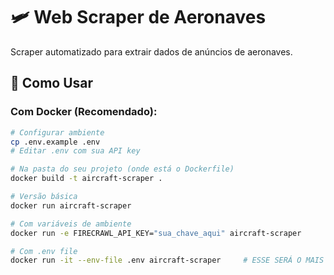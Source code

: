 # 🛩️ Web Scraper de Aeronaves

Scraper automatizado para extrair dados de anúncios de aeronaves.

## 🚀 Como Usar

### Com Docker (Recomendado):
```bash
# Configurar ambiente
cp .env.example .env
# Editar .env com sua API key

# Na pasta do seu projeto (onde está o Dockerfile)
docker build -t aircraft-scraper .

# Versão básica
docker run aircraft-scraper

# Com variáveis de ambiente
docker run -e FIRECRAWL_API_KEY="sua_chave_aqui" aircraft-scraper

# Com .env file
docker run -it --env-file .env aircraft-scraper     # ESSE SERÁ O MAIS UTILIZADO